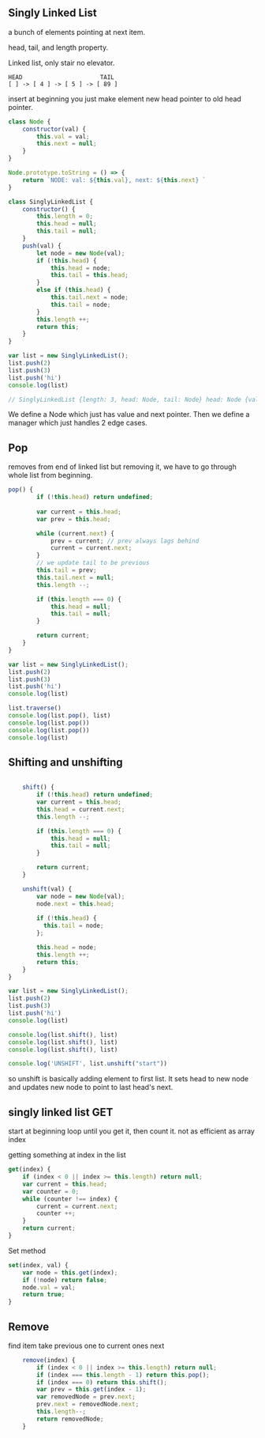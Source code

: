 ## Singly Linked List
a bunch of elements pointing at next item.

head, tail, and length property.

Linked list, only stair no elevator.

```
HEAD                      TAIL
[ ] -> [ 4 ] -> [ 5 ] -> [ 89 ] 
```
insert at beginning you just make element new head pointer to old head pointer.

```js
class Node {
    constructor(val) {
        this.val = val;
        this.next = null;
    }
}

Node.prototype.toString = () => {
    return `NODE: val: ${this.val}, next: ${this.next} `
}

class SinglyLinkedList {
    constructor() {
        this.length = 0;
        this.head = null;
        this.tail = null;
    }
    push(val) {
        let node = new Node(val);
        if (!this.head) {
            this.head = node;
            this.tail = this.head;
        }
        else if (this.head) {
            this.tail.next = node;
            this.tail = node;            
        }
        this.length ++;
        return this;
    }
}

var list = new SinglyLinkedList();
list.push(2)
list.push(3)
list.push('hi')
console.log(list)

// SinglyLinkedList {length: 3, head: Node, tail: Node} head: Node {val: 2, next: Node}next: Node next: Node next: null val: "hi"__proto__: Object val: 3 __proto__: Object val: 2 __proto__: Object length: 3 tail: Node {val: "hi", next: null}__proto__: Object
```
We define a Node which just has value and next pointer. Then we define a manager which just handles 2 edge cases.

## Pop
removes from end of linked list
but removing it, we have to go through whole list from beginning.

```js
pop() {
        if (!this.head) return undefined;
        
        var current = this.head;
        var prev = this.head;

        while (current.next) {
            prev = current; // prev always lags behind
            current = current.next;
        }
        // we update tail to be previous
        this.tail = prev;
        this.tail.next = null;
        this.length --;

        if (this.length === 0) {
            this.head = null;
            this.tail = null;
        }

        return current;
    }
}

var list = new SinglyLinkedList();
list.push(2)
list.push(3)
list.push('hi')
console.log(list)

list.traverse()
console.log(list.pop(), list)
console.log(list.pop())
console.log(list.pop())
console.log(list)
```

## Shifting and unshifting

```js

    shift() {
        if (!this.head) return undefined;
        var current = this.head;
        this.head = current.next;
        this.length --;

        if (this.length === 0) {
            this.head = null;
            this.tail = null;
        }

        return current;
    }

    unshift(val) {
        var node = new Node(val);
        node.next = this.head;
        
        if (!this.head) {
          this.tail = node;
        };

        this.head = node;
        this.length ++;
        return this;
    }
}

var list = new SinglyLinkedList();
list.push(2)
list.push(3)
list.push('hi')
console.log(list)

console.log(list.shift(), list)
console.log(list.shift(), list)
console.log(list.shift(), list)

console.log('UNSHIFT', list.unshift("start"))
```

so unshift is basically adding element to first list. It sets head to new node and updates new node to point to last head's next.

## singly linked list GET
start at beginning
loop until you get it, then count it.
  not as efficient as array
  index

getting something at index in the list
```js
get(index) {
    if (index < 0 || index >= this.length) return null;
    var current = this.head;
    var counter = 0;
    while (counter !== index) {
        current = current.next;
        counter ++;
    }
    return current;
}
```

Set method

```js
set(index, val) {
    var node = this.get(index);
    if (!node) return false;
    node.val = val;
    return true;
}
```

## Remove
find item
take previous one to current ones next
```js
    remove(index) {
        if (index < 0 || index >= this.length) return null;
        if (index === this.length - 1) return this.pop();
        if (index === 0) return this.shift();
        var prev = this.get(index - 1);
        var removedNode = prev.next;
        prev.next = removedNode.next;
        this.length--;
        return removedNode;
    }
```


